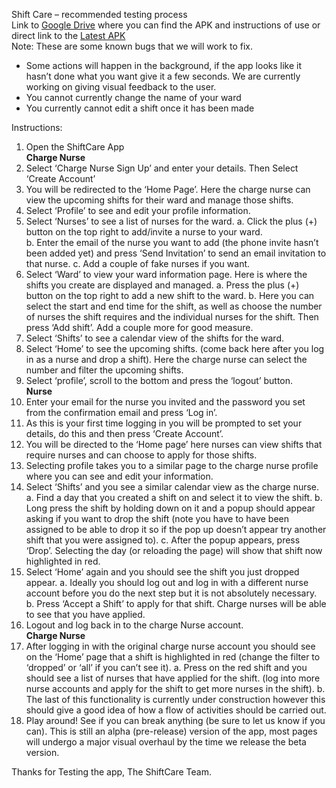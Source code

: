 Shift Care – recommended testing process<br>
Link to [Google Drive](https://drive.google.com/drive/folders/13e43J8viCah0rvO-ksIcL9Au1hPTTqk0?usp=sharing) where you can find the APK and instructions of use or direct link to the [Latest APK](https://drive.google.com/file/d/1Zl_KiMoKPqRhcSozLf38Cuwwq_F5h5if/view?usp=sharing)<br>
Note: These are some known bugs that we will work to fix.
-	Some actions will happen in the background, if the app looks like it hasn’t done what you want give it a few seconds. We are currently working on giving visual feedback to the user.
-	You cannot currently change the name of your ward
-	You currently cannot edit a shift once it has been made

Instructions:
1.	Open the ShiftCare App<br>
**Charge Nurse**<br>
2.	Select ‘Charge Nurse Sign Up’ and enter your details. Then Select ‘Create Account’
3.	You will be redirected to the ‘Home Page’. Here the charge nurse can view the upcoming shifts for their ward and manage those shifts.
4.	Select ‘Profile’ to see and edit your profile information.
5.	Select ‘Nurses’ to see a list of nurses for the ward. 
a.	Click the plus (+) button on the top right to add/invite a nurse to your ward.  
b.	Enter the email of the nurse you want to add (the phone invite hasn’t been added yet) and press ‘Send Invitation’ to send an email invitation to that nurse.
c.	Add a couple of fake nurses if you want.
6.	Select ‘Ward’ to view your ward information page. Here is where the shifts you create are displayed and managed.
a.	Press the plus (+) button on the top right to add a new shift to the ward.
b.	Here you can select the start and end time for the shift, as well as choose the number of nurses the shift requires and the individual nurses for the shift. Then press ‘Add shift’. Add a couple more for good measure.
7.	Select ‘Shifts’ to see a calendar view of the shifts for the ward.
8.	Select ‘Home’ to see the upcoming shifts. (come back here after you log in as a nurse and drop a shift). Here the charge nurse can select the number and filter the upcoming shifts.
9.	Select ‘profile’, scroll to the bottom and press the ‘logout’ button.<br>
**Nurse**<br>
10.	Enter your email for the nurse you invited and the password you set from the confirmation email and press ‘Log in’.
11.	As this is your first time logging in you will be prompted to set your details, do this and then press ‘Create Account’.
12.	You will be directed to the ‘Home page’ here nurses can view shifts that require nurses and can choose to apply for those shifts.
13.	Selecting profile takes you to a similar page to the charge nurse profile where you can see and edit your information.
14.	Select ‘Shifts’ and you see a similar calendar view as the charge nurse. 
a.	Find a day that you created a shift on and select it to view the shift.
b.	Long press the shift by holding down on it and a popup should appear asking if you want to drop the shift (note you have to have been assigned to be able to drop it so if the pop up doesn’t appear try another shift that you were assigned to).
c.	After the popup appears, press ‘Drop’. Selecting the day (or reloading the page) will show that shift now highlighted in red.
15.	Select ‘Home’ again and you should see the shift you just dropped appear. 
a.	Ideally you should log out and log in with a different nurse account before you do the next step but it is not absolutely necessary. 
b.	Press ‘Accept a Shift’ to apply for that shift. Charge nurses will be able to see that you have applied. 
16.	Logout and log back in to the charge Nurse account.<br>
**Charge Nurse**<br>
17.	After logging in with the original charge nurse account you should see on the ‘Home’ page that a shift is highlighted in red (change the filter to ‘dropped’ or ‘all’ if you can’t see it). 
a.	Press on the red shift and you should see a list of nurses that have applied for the shift. (log into more nurse accounts and apply for the shift to get more nurses in the shift).
b.	The last of this functionality is currently under construction however this should give a good idea of how a flow of activities should be carried out.
18.	Play around! See if you can break anything (be sure to let us know if you can). This is still an alpha (pre-release) version of the app, most pages will undergo a major visual overhaul by the time we release the beta version.


Thanks for Testing the app,
The ShiftCare Team.
